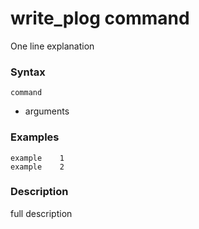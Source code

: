 # write_plog command
One line explanation 
### Syntax
```
command
```
- arguments
 
### Examples
````
example    1
example    2
````

### Description
full description